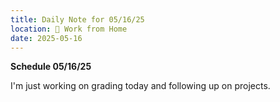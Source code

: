 ```yaml
---
title: Daily Note for 05/16/25
location: 🏡 Work from Home
date: 2025-05-16
---
```

**Schedule 05/16/25**

I'm just working on grading today and following up on projects.